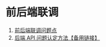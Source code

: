 # 前后端联调

1. [前后端联调问题点](https://github.com/xiaoda/web-api-issues)
2. [后端 API 问题认定方法](https://lexiangla.com/docs/772932420afc11ecaee0762d8987966a?company_from=385abcf0dd9d11e8a11752540005f435)[【备用链接】](https://fe.anchnet.com/2020/%E5%90%8E%E7%AB%AFAPI%E9%97%AE%E9%A2%98%E8%AE%A4%E5%AE%9A%E6%96%B9%E6%B3%95/)
